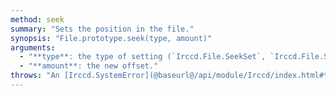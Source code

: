 ```yaml
---
method: seek
summary: "Sets the position in the file."
synopsis: "File.prototype.seek(type, amount)"
arguments:
  - "**type**: the type of setting (`Irccd.File.SeekSet`, `Irccd.File.SeekCur`, `Irccd.File.SeekSet`),"
  - "**amount**: the new offset."
throws: "An [Irccd.SystemError](@baseurl@/api/module/Irccd/index.html#types) on failures."
---
```

